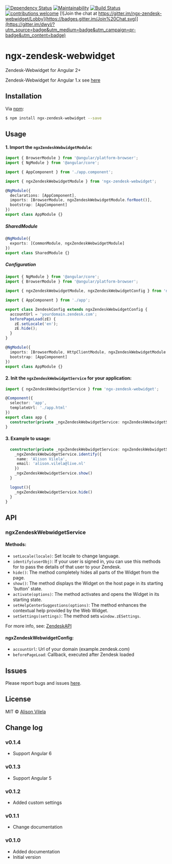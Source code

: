 [![Dependency Status](https://dependencyci.com/github/niteshpurohit/ng7-zendesk-webwidget/badge)](https://dependencyci.com/github/niteshpurohit/ng7-zendesk-webwidget)
[![Maintainability](https://api.codeclimate.com/v1/badges/75bc5877b3bf6939fe44/maintainability)](https://codeclimate.com/github/niteshpurohit/ng7-zendesk-webwidget/maintainability)
[![Build Status](https://travis-ci.org/niteshpurohit/ng7-zendesk-webwidget.svg?branch=master)](https://travis-ci.org/niteshpurohit/ng7-zendesk-webwidget)
[![contributions welcome](https://img.shields.io/badge/contributions-welcome-brightgreen.svg?style=flat)](https://github.com/niteshpurohit/ng7-zendesk-webwidget/issues)
[![Join the chat at https://gitter.im/ngx-zendesk-webwidget/Lobby](https://badges.gitter.im/Join%20Chat.svg)](https://gitter.im/dwyl/?utm_source=badge&utm_medium=badge&utm_campaign=pr-badge&utm_content=badge)

# ngx-zendesk-webwidget

Zendesk-Webwidget for Angular 2+

Zendesk-Webwidget for Angular 1.x see [here](https://github.com/CrossLead/angular-zendesk-widget)

## Installation

Via [npm](https://www.npmjs.com/package/ngx-zendesk-webwidget):

```bash
$ npm install ngx-zendesk-webwidget --save
```

## Usage

#### 1. Import the `ngxZendeskWebwidgetModule`:

```ts
import { BrowserModule } from '@angular/platform-browser';
import { NgModule } from '@angular/core';

import { AppComponent } from './app.component';

import { ngxZendeskWebwidgetModule } from 'ngx-zendesk-webwidget';

@NgModule({
  declarations: [AppComponent],
  imports: [BrowserModule, ngxZendeskWebwidgetModule.forRoot()],
  bootstrap: [AppComponent]
})
export class AppModule {}
```

##### SharedModule

```ts
@NgModule({
  exports: [CommonModule, ngxZendeskWebwidgetModule]
})
export class SharedModule {}
```

##### Configuration

```ts
import { NgModule } from '@angular/core';
import { BrowserModule } from '@angular/platform-browser';

import { ngxZendeskWebwidgetModule, ngxZendeskWebwidgetConfig } from 'ngx-zendesk-webwidget';

import { AppComponent } from './app';

export class ZendeskConfig extends ngxZendeskWebwidgetConfig {
  accountUrl = 'yourdomain.zendesk.com';
  beforePageLoad(zE) {
    zE.setLocale('en');
    zE.hide();
  }
}

@NgModule({
  imports: [BrowserModule, HttpClientModule, ngxZendeskWebwidgetModule.forRoot(ZendeskConfig)],
  bootstrap: [AppComponent]
})
export class AppModule {}
```

#### 2. Init the `ngxZendeskWebwidgetService` for your application:

```ts
import { ngxZendeskWebwidgetService } from 'ngx-zendesk-webwidget';

@Component({
  selector: 'app',
  templateUrl: './app.html'
})
export class app {
  constructor(private _ngxZendeskWebwidgetService: ngxZendeskWebwidgetService) {}
}
```

#### 3. Example to usage:

```ts
  constructor(private _ngxZendeskWebwidgetService: ngxZendeskWebwidgetService) {
    _ngxZendeskWebwidgetService.identify({
     name: 'Alison Vilela',
     email: 'alison.vilela@live.nl'
    })
    _ngxZendeskWebwidgetService.show()
  }

  logout(){
    _ngxZendeskWebwidgetService.hide()
  }
}
```

## API

### ngxZendeskWebwidgetService

#### Methods:

- `setLocale(locale)`: Set locale to change language.
- `identify(userObj)`: If your user is signed in, you can use this methods for to pass the details of that user to your Zendesk.
- `hide()`: The method completely hides all parts of the Widget from the page.
- `show()`: The method displays the Widget on the host page in its starting 'button' state.
- `activate(options)`: The method activates and opens the Widget in its starting state.
- `setHelpCenterSuggestions(options)`: The method enhances the contextual help provided by the Web Widget.
- `setSettings(settings)`: The method sets `window.zESettings`.

For more info, see: [ZendeskAPI](https://developer.zendesk.com/embeddables/docs/widget/api)

#### ngxZendeskWebwidgetConfig:

- `accountUrl`: Url of your domain (example.zendesk.com)
- `beforePageLoad`: Callback, executed after Zendesk loaded

## Issues

Please report bugs and issues [here](https://github.com/niteshpurohit/ng7-zendesk-webwidget/issues).

## License

MIT © [Alison Vilela](https://github.com/AlisonVilela)

## Change log

### v0.1.4

- Support Angular 6

### v0.1.3

- Support Angular 5

### v0.1.2

- Added custom settings

### v0.1.1

- Change documentation

### v0.1.0

- Added documentation
- Initial version
